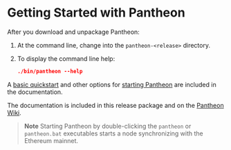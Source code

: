 # Getting Started with Pantheon

After you download and unpackage Pantheon:
1. At the command line, change into the `pantheon-<release>` directory. 

2. To display the command line help:
    ```json
    ./bin/pantheon --help
   ```

A [basic quickstart](https://github.com/PegaSysEng/pantheon/wiki/Quickstart) and other options for [starting Pantheon](https://github.com/PegaSysEng/pantheon/wiki/Starting-Pantheon) are included in the documentation. 

The documentation is included in this release package and on the [Pantheon Wiki](https://github.com/PegaSysEng/pantheon/wiki). 

>**Note** Starting Pantheon by double-clicking the `pantheon` or `pantheon.bat` executables starts a node synchronizing with the Ethereum mainnet. 